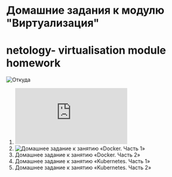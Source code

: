# Домашние задания к модулю "Виртуализация"
# netology- virtualisation module homework
![Откуда](https://github.com/netology-code/sdvps-homeworks/tree/main)
1. ![Домашнее задание к занятию «Типы виртуализации: KVM, QEMU»](https://github.com/nataliya-panina/svirt/blob/main/1/README.md)
2. ![Домашнее задание к занятию «Docker. Часть 1»]()
4. Домашнее задание к занятию «Docker. Часть 2»
5. Домашнее задание к занятию «Kubernetes. Часть 1»
6. Домашнее задание к занятию «Kubernetes. Часть 2»
